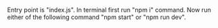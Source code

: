 Entry point is "index.js".
In terminal first run "npm i" command.
Now run either of the following command "npm start" or "npm run dev".

